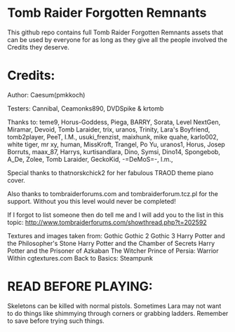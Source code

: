 # Tomb Raider Forgotten Remnants
This github repo contains full Tomb Raider Forgotten Remnants assets that can be used by everyone for as long as they give all the people involved the Credits they deserve.

# Credits:
Author: Caesum(pmkkoch) 

Testers: Cannibal, Ceamonks890, DVDSpike & krtomb 

Thanks to: teme9, Horus-Goddess, Piega, BARRY, Sorata, Level NextGen, Miramar, Devoid, Tomb Laraider, trix, uranos, Trinity, Lara's Boyfriend, tomb2player, PeeT, I.M., usuki_frenzist, maixhunk, mike quahe, karlo002, white tiger, mr xy, human, MissKroft, Trangel, Po Yu, uranos1, Horus, Josep Borruts, maax_87, Harrys, kurtisandlara, Dino, Symsi, Dino14, Spongebob, A_De, Zolee, Tomb Laraider, GeckoKid, -=DeMoS=-, l.m., 

Special thanks to thatnorskchick2 for her fabulous TRAOD theme piano cover.

Also thanks to tombraiderforums.com and tombraiderforum.tcz.pl for the support. Without you this level would never be completed!

If I forgot to list someone then do tell me and I will add you to the list in this topic:
http://www.tombraiderforums.com/showthread.php?t=202592

Textures and images taken from:
Gothic
Gothic 2
Gothic 3
Harry Potter and the Philosopher's Stone
Harry Potter and the Chamber of Secrets
Harry Potter and the Prisoner of Azkaban
The Witcher
Prince of Persia: Warrior Within
cgtextures.com
Back to Basics: Steampunk


# READ BEFORE PLAYING:
Skeletons can be killed with normal pistols.
Sometimes Lara may not want to do things like shimmying through corners or grabbing ladders. Remember to save before trying such things.


